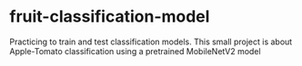 # fruit-classification-model
Practicing to train and test classification models. This small project is about Apple-Tomato classification using a pretrained MobileNetV2 model
